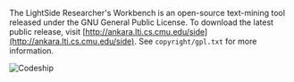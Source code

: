 The LightSide Researcher's Workbench is an open-source text-mining tool released under the GNU General Public License. 
To download the latest public release, visit [http://ankara.lti.cs.cmu.edu/side](http://ankara.lti.cs.cmu.edu/side).
See `copyright/gpl.txt` for more information.

![Codeship](https://www.codeship.io/projects/175d7e90-a872-0131-b075-7a776696ef02/status "Codeship Status")